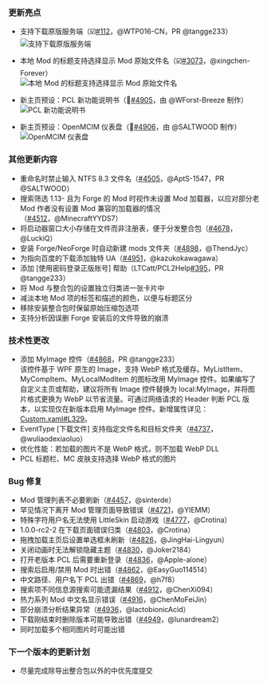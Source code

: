 ### 更新亮点
* 支持下载原版服务端（☑️[#112](https://github.com/Hex-Dragon/PCL2/issues/112)，@WTP016-CN，PR @tangge233）  
    ![支持下载原版服务端](https://github.com/user-attachments/assets/b4d9e2ed-1d65-4928-b31d-971f086252bf)

* 本地 Mod 的标题支持选择显示 Mod 原始文件名（☑️[#3073](https://github.com/Hex-Dragon/PCL2/issues/3073)，@xingchen-Forever）  
    ![本地 Mod 的标题支持选择显示 Mod 原始文件名](https://github.com/user-attachments/assets/20217a32-91ba-4037-88f4-de53e4ca59b9)

* 新主页预设：PCL 新功能说明书（💬[#4905](https://github.com/Hex-Dragon/PCL2/issues/4905)，由 @WForst-Breeze 制作）  
    ![PCL 新功能说明书](https://github.com/user-attachments/assets/888768d2-69de-4097-a55e-49566371b2be)

* 新主页预设：OpenMCIM 仪表盘（💬[#4906](https://github.com/Hex-Dragon/PCL2/issues/4906)，由 @SALTWOOD 制作）  
    ![OpenMCIM 仪表盘](https://github.com/user-attachments/assets/395c68c8-2a46-41f9-9dc4-39855bba7f82)

### 其他更新内容
* 重命名时禁止输入 NTFS 8.3 文件名（[#4505](https://github.com/Hex-Dragon/PCL2/issues/4505)，@AptS-1547，PR @SALTWOOD）
* 搜索筛选 1.13- 且为 Forge 的 Mod 时视作未设置 Mod 加载器，以应对部分老 Mod 作者没有设置 Mod 兼容的加载器的情况（[#4512](https://github.com/Hex-Dragon/PCL2/issues/4512)，@MinecraftYYDS7）
* 将启动器窗口大小存储在文件而非注册表，便于分发整合包（[#4678](https://github.com/Hex-Dragon/PCL2/issues/4678)，@LuckiQ）
* 安装 Forge/NeoForge 时自动新建 mods 文件夹（[#4898](https://github.com/Hex-Dragon/PCL2/issues/4898)，@ThendJyc）
* 为指向百度的下载添加独特 UA（[#4951](https://github.com/Hex-Dragon/PCL2/issues/4951)，@kazukokawagawa）
* 添加 [使用密码登录正版账号] 帮助（LTCatt/PCL2Help[#395](https://github.com/Hex-Dragon/PCL2/issues/395)，PR @tangge233）
* 将 Mod 与整合包的设置独立归类进一张卡片中
* 减淡本地 Mod 项的标签和描述的颜色，以便与标题区分
* 移除安装整合包时保留原始压缩包选项
* 支持分析因误删 Forge 安装后的文件导致的崩溃

### 技术性更改
* 添加 MyImage 控件（[#4868](https://github.com/Hex-Dragon/PCL2/issues/4868)，PR @tangge233）  
  该控件基于 WPF 原生的 Image，支持 WebP 格式及缓存。MyListItem、MyCompItem、MyLocalModItem 的图标改用 MyImage 控件。如果编写了自定义主页或帮助，建议将所有 Image 控件替换为 local:MyImage，并将图片格式更换为 WebP 以节省流量。可通过网络请求的 Header 判断 PCL 版本，以实现仅在新版本启用 MyImage 控件。新增属性详见：[Custom.xaml#L329](https://github.com/Hex-Dragon/PCL2/blob/main/Plain%20Craft%20Launcher%202/Resources/Custom.xaml#L329)。
* EventType [下载文件] 支持指定文件名和目标文件夹（[#4737](https://github.com/Hex-Dragon/PCL2/issues/4737)，@wuliaodexiaoluo）
* 优化性能：若加载的图片不是 WebP 格式，则不加载 WebP DLL
* PCL 标题栏、MC 皮肤支持选择 WebP 格式的图片

### Bug 修复
* Mod 管理列表不必要刷新（[#4457](https://github.com/Hex-Dragon/PCL2/issues/4457)，@sinterde）
* 罕见情况下离开 Mod 管理页面导致错误（[#4721](https://github.com/Hex-Dragon/PCL2/issues/4721)，@YIEMM）
* 特殊字符用户名无法使用 LittleSkin 启动游戏（[#4777](https://github.com/Hex-Dragon/PCL2/issues/4777)，@Crotina）
* 1.0.0-rc2-2 在下载页面错误归类（[#4803](https://github.com/Hex-Dragon/PCL2/issues/4803)，@Crotina）
* 拖拽加载主页后设置单选框未刷新（[#4826](https://github.com/Hex-Dragon/PCL2/issues/4826)，@JingHai-Lingyun）
* 关闭动画时无法解锁隐藏主题（[#4830](https://github.com/Hex-Dragon/PCL2/issues/4830)，@Joker2184）
* 打开老版本 PCL 后需要重新登录（[#4836](https://github.com/Hex-Dragon/PCL2/issues/4836)，@Apple-alone）
* 搜索后启用/禁用 Mod 时出错（[#4862](https://github.com/Hex-Dragon/PCL2/issues/4862)，@EasyGuo114514）
* 中文路径、用户名下 PCL 出错（[#4869](https://github.com/Hex-Dragon/PCL2/issues/4869)，@h7f8）
* 搜索项不同信息源搜索可能遗漏结果（[#4912](https://github.com/Hex-Dragon/PCL2/issues/4912)，@ChenXi094）
* 热力系列 Mod 中文名显示错误（[#4916](https://github.com/Hex-Dragon/PCL2/issues/4916)，@ChenMoFeiJin）
* 部分崩溃分析结果异常（[#4936](https://github.com/Hex-Dragon/PCL2/issues/4936)，@lactobionicAcid）
* 下载刚结束时删除版本可能导致出错（[#4949](https://github.com/Hex-Dragon/PCL2/issues/4949)，@lunardream2）
* 同时加载多个相同图片时可能出错

### 下一个版本的更新计划
* 尽量完成除导出整合包以外的中优先度提交
